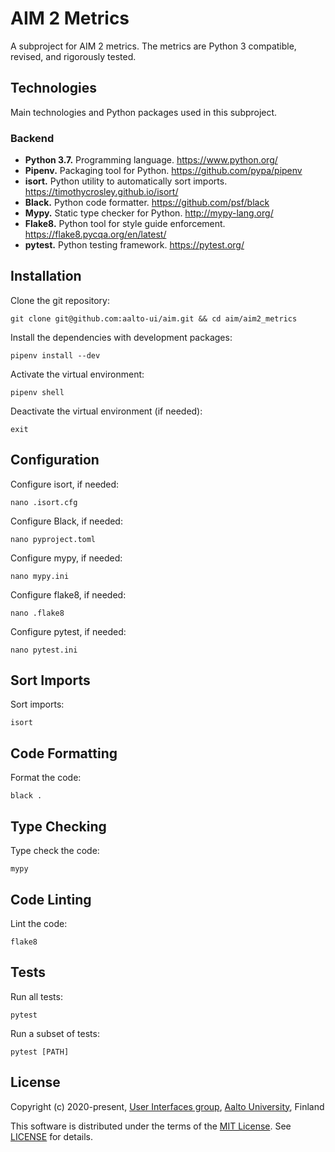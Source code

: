 # AIM 2 Metrics

A subproject for AIM 2 metrics. The metrics are Python 3 compatible, revised, and rigorously tested.


## Technologies

Main technologies and Python packages used in this subproject.

### Backend

- **Python 3.7.** Programming language. https://www.python.org/
- **Pipenv.** Packaging tool for Python. https://github.com/pypa/pipenv
- **isort.** Python utility to automatically sort imports. https://timothycrosley.github.io/isort/
- **Black.** Python code formatter. https://github.com/psf/black
- **Mypy.** Static type checker for Python. http://mypy-lang.org/
- **Flake8.** Python tool for style guide enforcement. https://flake8.pycqa.org/en/latest/
- **pytest.** Python testing framework. https://pytest.org/


## Installation

Clone the git repository:
```
git clone git@github.com:aalto-ui/aim.git && cd aim/aim2_metrics
```

Install the dependencies with development packages:
```
pipenv install --dev

```

Activate the virtual environment:
```
pipenv shell
```

Deactivate the virtual environment (if needed):
```
exit
```


## Configuration

Configure isort, if needed:
```
nano .isort.cfg
```

Configure Black, if needed:
```
nano pyproject.toml
```

Configure mypy, if needed:
```
nano mypy.ini
```

Configure flake8, if needed:
```
nano .flake8
```

Configure pytest, if needed:
```
nano pytest.ini
```


## Sort Imports

Sort imports:
```
isort
```


## Code Formatting

Format the code:
```
black .
```


## Type Checking

Type check the code:
```
mypy
``` 


## Code Linting

Lint the code:
```
flake8
```


## Tests

Run all tests:
```
pytest
```

Run a subset of tests:
```
pytest [PATH]
```


## License

Copyright (c) 2020-present, [User Interfaces group](https://userinterfaces.aalto.fi/), [Aalto University](https://www.aalto.fi/), Finland

This software is distributed under the terms of the [MIT License](https://opensource.org/licenses/MIT). See [LICENSE](./LICENSE.txt) for details.
